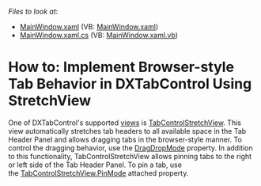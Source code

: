 <!-- default file list -->
*Files to look at*:

* [MainWindow.xaml](./CS/DXTabControlExample/MainWindow.xaml) (VB: [MainWindow.xaml](./VB/DXTabControlExample/MainWindow.xaml))
* [MainWindow.xaml.cs](./CS/DXTabControlExample/MainWindow.xaml.cs) (VB: [MainWindow.xaml.vb](./VB/DXTabControlExample/MainWindow.xaml.vb))
<!-- default file list end -->
# How to: Implement Browser-style Tab Behavior in DXTabControl Using StretchView


<p>One of DXTabControl's supported <a href="https://documentation.devexpress.com/#WPF/CustomDocument113984">views</a> is <a href="https://documentation.devexpress.com/#WPF/CustomDocument113877">TabControlStretchView</a>. This view automatically stretches tab headers to all available space in the Tab Header Panel and allows dragging tabs in the browser-style manner. To control the dragging behavior, use the <a href="https://documentation.devexpress.com/#WPF/DevExpressXpfCoreTabControlStretchView_DragDropModetopic">DragDropMode</a> property. In addition to this functionality, TabControlStretchView allows pinning tabs to the right or left side of the Tab Header Panel. To pin a tab, use the <a href="https://documentation.devexpress.com/#WPF/DevExpressXpfCoreTabControlStretchView_PinModetopic">TabControlStretchView.PinMode</a> attached property.</p>

<br/>


